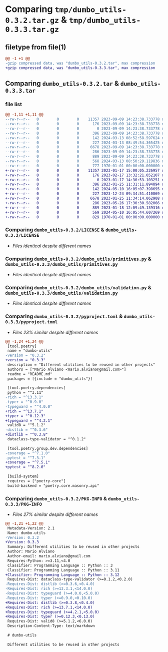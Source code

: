 # Comparing `tmp/dumbo_utils-0.3.2.tar.gz` & `tmp/dumbo_utils-0.3.3.tar.gz`

## filetype from file(1)

```diff
@@ -1 +1 @@
-gzip compressed data, was "dumbo_utils-0.3.2.tar", max compression
+gzip compressed data, was "dumbo_utils-0.3.3.tar", max compression
```

## Comparing `dumbo_utils-0.3.2.tar` & `dumbo_utils-0.3.3.tar`

### file list

```diff
@@ -1,11 +1,11 @@
--rw-r--r--   0        0        0    11357 2023-09-09 14:23:38.733778 dumbo_utils-0.3.2/LICENSE
--rw-r--r--   0        0        0      176 2023-09-09 14:23:38.733778 dumbo_utils-0.3.2/README.md
--rw-r--r--   0        0        0        0 2023-09-09 14:23:38.733778 dumbo_utils-0.3.2/dumbo_utils/__init__.py
--rw-r--r--   0        0        0      396 2023-09-09 14:23:38.733778 dumbo_utils-0.3.2/dumbo_utils/console.py
--rw-r--r--   0        0        0      142 2024-03-13 08:52:58.597624 dumbo_utils-0.3.2/dumbo_utils/files.py
--rw-r--r--   0        0        0      227 2024-03-13 08:49:54.365425 dumbo_utils-0.3.2/dumbo_utils/objects.py
--rw-r--r--   0        0        0     6678 2023-09-09 14:23:38.733778 dumbo_utils-0.3.2/dumbo_utils/primitives.py
--rw-r--r--   0        0        0      286 2023-09-09 14:23:38.733778 dumbo_utils-0.3.2/dumbo_utils/url.py
--rw-r--r--   0        0        0      889 2023-09-09 14:23:38.733778 dumbo_utils-0.3.2/dumbo_utils/validation.py
--rw-r--r--   0        0        0      568 2024-03-13 08:50:29.119836 dumbo_utils-0.3.2/pyproject.toml
--rw-r--r--   0        0        0      777 1970-01-01 00:00:00.000000 dumbo_utils-0.3.2/PKG-INFO
+-rw-r--r--   0        0        0    11357 2023-01-17 15:00:05.226957 dumbo_utils-0.3.3/LICENSE
+-rw-r--r--   0        0        0      176 2023-02-17 13:32:21.052107 dumbo_utils-0.3.3/README.md
+-rw-r--r--   0        0        0        0 2023-01-17 14:30:53.103251 dumbo_utils-0.3.3/dumbo_utils/__init__.py
+-rw-r--r--   0        0        0      396 2023-01-25 11:31:11.894094 dumbo_utils-0.3.3/dumbo_utils/console.py
+-rw-r--r--   0        0        0      142 2024-05-10 16:05:07.398695 dumbo_utils-0.3.3/dumbo_utils/files.py
+-rw-r--r--   0        0        0      227 2023-12-24 09:34:51.410869 dumbo_utils-0.3.3/dumbo_utils/objects.py
+-rw-r--r--   0        0        0     6678 2023-01-25 11:34:14.062908 dumbo_utils-0.3.3/dumbo_utils/primitives.py
+-rw-r--r--   0        0        0      286 2023-05-26 17:30:30.582066 dumbo_utils-0.3.3/dumbo_utils/url.py
+-rw-r--r--   0        0        0      889 2023-01-18 12:09:49.139316 dumbo_utils-0.3.3/dumbo_utils/validation.py
+-rw-r--r--   0        0        0      569 2024-05-10 16:05:44.607269 dumbo_utils-0.3.3/pyproject.toml
+-rw-r--r--   0        0        0      829 1970-01-01 00:00:00.000000 dumbo_utils-0.3.3/PKG-INFO
```

### Comparing `dumbo_utils-0.3.2/LICENSE` & `dumbo_utils-0.3.3/LICENSE`

 * *Files identical despite different names*

### Comparing `dumbo_utils-0.3.2/dumbo_utils/primitives.py` & `dumbo_utils-0.3.3/dumbo_utils/primitives.py`

 * *Files identical despite different names*

### Comparing `dumbo_utils-0.3.2/dumbo_utils/validation.py` & `dumbo_utils-0.3.3/dumbo_utils/validation.py`

 * *Files identical despite different names*

### Comparing `dumbo_utils-0.3.2/pyproject.toml` & `dumbo_utils-0.3.3/pyproject.toml`

 * *Files 23% similar despite different names*

```diff
@@ -1,24 +1,24 @@
 [tool.poetry]
 name = "dumbo-utils"
-version = "0.3.2"
+version = "0.3.3"
 description = "Different utilities to be reused in other projects"
 authors = ["Mario Alviano <mario.alviano@gmail.com>"]
 readme = "README.md"
 packages = [{include = "dumbo_utils"}]
 
 [tool.poetry.dependencies]
 python = "^3.11"
-rich = "^13.3.1"
-typer = "^0.9.0"
-typeguard = "^4.0.0"
+rich = "^13.7.1"
+typer = "^0.12.3"
+typeguard = "^4.2.1"
 valid8 = "^5.1.2"
-distlib = "^0.3.6"
+distlib = "^0.3.8"
 dataclass-type-validator = "^0.1.2"
 
 [tool.poetry.group.dev.dependencies]
-coverage = "^7.1.0"
-pytest = "^7.3.1"
+coverage = "^7.5.1"
+pytest = "^8.2.0"
 
 [build-system]
 requires = ["poetry-core"]
 build-backend = "poetry.core.masonry.api"
```

### Comparing `dumbo_utils-0.3.2/PKG-INFO` & `dumbo_utils-0.3.3/PKG-INFO`

 * *Files 27% similar despite different names*

```diff
@@ -1,21 +1,22 @@
 Metadata-Version: 2.1
 Name: dumbo-utils
-Version: 0.3.2
+Version: 0.3.3
 Summary: Different utilities to be reused in other projects
 Author: Mario Alviano
 Author-email: mario.alviano@gmail.com
 Requires-Python: >=3.11,<4.0
 Classifier: Programming Language :: Python :: 3
 Classifier: Programming Language :: Python :: 3.11
+Classifier: Programming Language :: Python :: 3.12
 Requires-Dist: dataclass-type-validator (>=0.1.2,<0.2.0)
-Requires-Dist: distlib (>=0.3.6,<0.4.0)
-Requires-Dist: rich (>=13.3.1,<14.0.0)
-Requires-Dist: typeguard (>=4.0.0,<5.0.0)
-Requires-Dist: typer (>=0.9.0,<0.10.0)
+Requires-Dist: distlib (>=0.3.8,<0.4.0)
+Requires-Dist: rich (>=13.7.1,<14.0.0)
+Requires-Dist: typeguard (>=4.2.1,<5.0.0)
+Requires-Dist: typer (>=0.12.3,<0.13.0)
 Requires-Dist: valid8 (>=5.1.2,<6.0.0)
 Description-Content-Type: text/markdown
 
 # dumbo-utils
 
 Different utilities to be reused in other projects
```

